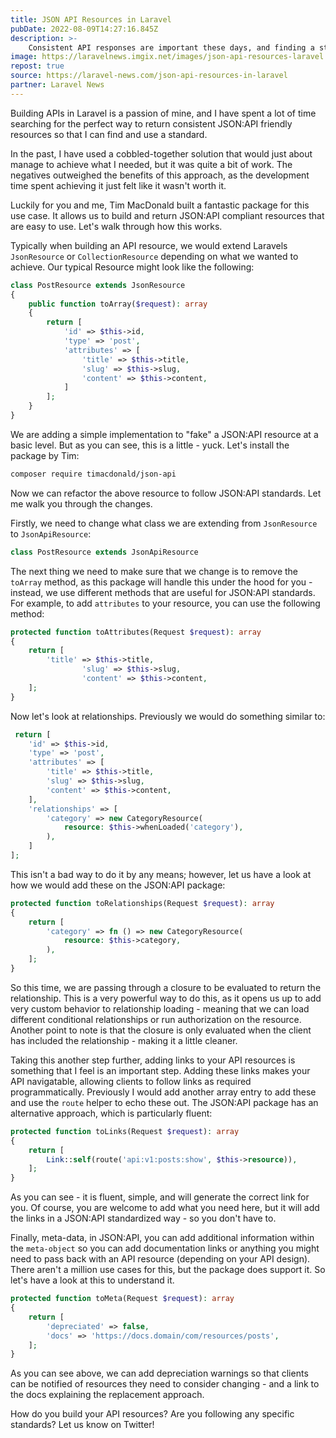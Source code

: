 ```yaml
---
title: JSON API Resources in Laravel
pubDate: 2022-08-09T14:27:16.845Z
description: >-
    Consistent API responses are important these days, and finding a standard is a great way to level up your approach. In this tutorial, we will look at JSON API.
image: https://laravelnews.imgix.net/images/json-api-resources-laravel.png?dpr=2&ixlib=php-3.3.1
repost: true
source: https://laravel-news.com/json-api-resources-in-laravel
partner: Laravel News
---
```


Building APIs in Laravel is a passion of mine, and I have spent a lot of time searching for the perfect way to return consistent JSON:API friendly resources so that I can find and use a standard.

In the past, I have used a cobbled-together solution that would just about manage to achieve what I needed, but it was quite a bit of work. The negatives outweighed the benefits of this approach, as the development time spent achieving it just felt like it wasn't worth it.

Luckily for you and me, Tim MacDonald built a fantastic package for this use case. It allows us to build and return JSON:API compliant resources that are easy to use. Let's walk through how this works.

Typically when building an API resource, we would extend Laravels `JsonResource` or `CollectionResource` depending on what we wanted to achieve. Our typical Resource might look like the following:

```php
class PostResource extends JsonResource
{
    public function toArray($request): array
    {
        return [
            'id' => $this->id,
            'type' => 'post',
            'attributes' => [
                'title' => $this->title,
                'slug' => $this->slug,
                'content' => $this->content,
            ]
        ];
    }
}
```

We are adding a simple implementation to "fake" a JSON:API resource at a basic level. But as you can see, this is a little - yuck. Let's install the package by Tim:

```bash
composer require timacdonald/json-api
```

Now we can refactor the above resource to follow JSON:API standards. Let me walk you through the changes.

Firstly, we need to change what class we are extending from `JsonResource` to `JsonApiResource`:

```php
class PostResource extends JsonApiResource
```

The next thing we need to make sure that we change is to remove the `toArray` method, as this package will handle this under the hood for you - instead, we use different methods that are useful for JSON:API standards. For example, to add `attributes` to your resource, you can use the following method:

```php
protected function toAttributes(Request $request): array
{
	return [
		'title' => $this->title,
                'slug' => $this->slug,
                'content' => $this->content,
	];
}
```

Now let's look at relationships. Previously we would do something similar to:

```php
 return [
	'id' => $this->id,
	'type' => 'post',
	'attributes' => [
		'title' => $this->title,
		'slug' => $this->slug,
		'content' => $this->content,
	],
	'relationships' => [
		'category' => new CategoryResource(
			resource: $this->whenLoaded('category'),
		),
	]
];
```

This isn't a bad way to do it by any means; however, let us have a look at how we would add these on the JSON:API package:

```php
protected function toRelationships(Request $request): array
{
	return [
		'category' => fn () => new CategoryResource(
			resource: $this->category,
		),
	];
}
``` 

So this time, we are passing through a closure to be evaluated to return the relationship. This is a very powerful way to do this, as it opens us up to add very custom behavior to relationship loading - meaning that we can load different conditional relationships or run authorization on the resource. Another point to note is that the closure is only evaluated when the client has included the relationship - making it a little cleaner.

Taking this another step further, adding links to your API resources is something that I feel is an important step. Adding these links makes your API navigatable, allowing clients to follow links as required programmatically. Previously I would add another array entry to add these and use the `route` helper to echo these out. The JSON:API package has an alternative approach, which is particularly fluent:

```php
protected function toLinks(Request $request): array
{
	return [
		Link::self(route('api:v1:posts:show', $this->resource)),
	];
}
```

As you can see - it is fluent, simple, and will generate the correct link for you. Of course, you are welcome to add what you need here, but it will add the links in a JSON:API standardized way - so you don't have to.

Finally, meta-data, in JSON:API, you can add additional information within the `meta-object` so you can add documentation links or anything you might need to pass back with an API resource (depending on your API design). There aren't a million use cases for this, but the package does support it. So let's have a look at this to understand it.

```php
protected function toMeta(Request $request): array
{
	return [
		'depreciated' => false,
		'docs' => 'https://docs.domain/com/resources/posts',
	];
}
```

As you can see above, we can add depreciation warnings so that clients can be notified of resources they need to consider changing - and a link to the docs explaining the replacement approach.

How do you build your API resources? Are you following any specific standards? Let us know on Twitter!
